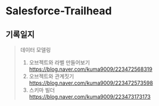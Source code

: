 # Salesforce-Trailhead

## 기록일지

> 데이터 모델링 <br>
> 1. 오브젝트와 라벨 만들어보기 <br>
> https://blog.naver.com/kuma9009/223472568319 <br>
> 2. 오브젝트와 관계짓기 <br>
> https://blog.naver.com/kuma9009/223472573598 <br>
> 3. 스키마 빌더 <br>
> https://blog.naver.com/kuma9009/223473173173 <br>
